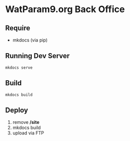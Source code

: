 WatParam9.org Back Office
===

## Require
- mkdocs (via pip)

## Running Dev Server
```
mkdocs serve
```

## Build
```
mkdocs build	
```

## Deploy
1. remove **/site**
2. mkdocs build
3. upload via FTP